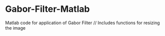 # Gabor-Filter-Matlab
Matlab code for application of Gabor Filter //
Includes functions for resizing the image
